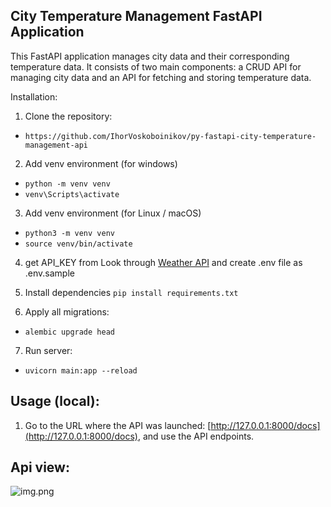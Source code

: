 ## City Temperature Management FastAPI Application

This FastAPI application manages city data and their corresponding temperature data.
It consists of two main components: a CRUD API for managing city data and an
API for fetching and storing temperature data.

Installation:

1. Clone the repository:

* ```https://github.com/IhorVoskoboinikov/py-fastapi-city-temperature-management-api```

2. Add venv environment (for windows)

* ```python -m venv venv```
* ```venv\Scripts\activate```

3. Add venv environment (for Linux / macOS)

* ```python3 -m venv venv```
* ```source venv/bin/activate```

4. get API_KEY from Look through [Weather API](https://www.weatherapi.com/docs/) and create .env file as .env.sample
5. Install dependencies
   ```pip install requirements.txt```

6. Аpply all migrations:

* ```alembic upgrade head```

7. Run server:

* ```uvicorn main:app --reload ```

## Usage (local):

1. Go to the URL where the API was
   launched: [http://127.0.0.1:8000/docs](http://127.0.0.1:8000/docs), and use
   the API endpoints.

## Api view:

![img.png](api_demo.png)